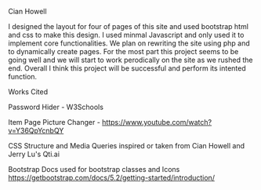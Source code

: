 Cian Howell

I designed the layout for four of pages of this site and used bootstrap html and css to make this design. I used minmal Javascript and only used it to implement core functionalities. We plan on rewriting the site using php and to dynamically create pages. For the most part this project seems to be going
well and we will start to work perodically on the site as we rushed the end. Overall I think this project will be successful and perform its intented function.












Works Cited

Password Hider - W3Schools

Item Page Picture Changer - https://www.youtube.com/watch?v=Y36QpYcnbQY

CSS Structure and Media Queries inspired or taken from Cian Howell and Jerry Lu's Qti.ai

Bootstrap Docs used for bootstrap classes and Icons https://getbootstrap.com/docs/5.2/getting-started/introduction/